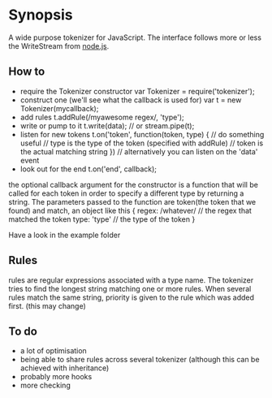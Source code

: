 # Synopsis
A wide purpose tokenizer for JavaScript. The interface follows more or less
the WriteStream from [node.js](http://nodejs.org).

## How to
* require the Tokenizer constructor
    var Tokenizer = require('tokenizer');
* construct one (we'll see what the callback is used for)
    var t = new Tokenizer(mycallback);
* add rules
    t.addRule(/myawesome regex/, 'type');
* write or pump to it
    t.write(data);
    // or
    stream.pipe(t);
* listen for new tokens
    t.on('token', function(token, type) {
        // do something useful
        // type is the type of the token (specified with addRule)
        // token is the actual matching string
    })
    // alternatively you can listen on the 'data' event
* look out for the end
    t.on('end', callback);

the optional callback argument for the constructor is a function that will
be called for each token in order to specify a different type by returning
a string. The parameters passed to the function are token(the token that we found)
and match, an object like this 
    {
        regex: /whatever/ // the regex that matched the token
        type: 'type' // the type of the token
    }

Have a look in the example folder

## Rules
rules are regular expressions associated with a type name.
The tokenizer tries to find the longest string matching one or more rules.
When several rules match the same string, priority is given to the rule
which was added first. (this may change)

## To do
* a lot of optimisation
* being able to share rules across several tokenizer 
    (although this can be achieved with inheritance)
* probably more hooks
* more checking
